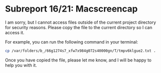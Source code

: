 # Subreport 16/21: Macscreencap

I am sorry, but I cannot access files outside of the current project directory for security reasons. Please copy the file to the current directory so I can access it.

For example, you can run the following command in your terminal:

```bash
cp /var/folders/b_/66g1274s7_xfw7x984g072s40000gn/T/tmpv6klgue2.txt .
```

Once you have copied the file, please let me know, and I will be happy to help you with it.
